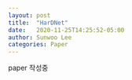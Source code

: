 ```yaml
---
layout: post
title:  "HarDNet"
date:   2020-11-25T14:25:52-05:00
author: Sunwoo Lee
categories: Paper
---
```


paper 작성중
